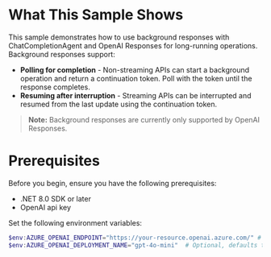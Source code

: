 ﻿# What This Sample Shows

This sample demonstrates how to use background responses with ChatCompletionAgent and OpenAI Responses for long-running operations. Background responses support:

- **Polling for completion** - Non-streaming APIs can start a background operation and return a continuation token. Poll with the token until the response completes.
- **Resuming after interruption** - Streaming APIs can be interrupted and resumed from the last update using the continuation token.

> **Note:** Background responses are currently only supported by OpenAI Responses.

# Prerequisites

Before you begin, ensure you have the following prerequisites:

- .NET 8.0 SDK or later
- OpenAI api key

Set the following environment variables:

```powershell
$env:AZURE_OPENAI_ENDPOINT="https://your-resource.openai.azure.com/" # Replace with your Azure OpenAI resource endpoint
$env:AZURE_OPENAI_DEPLOYMENT_NAME="gpt-4o-mini"  # Optional, defaults to gpt-4o-mini
```